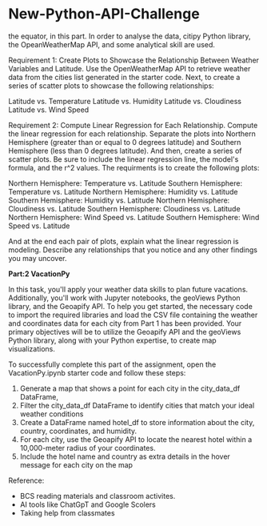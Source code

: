 # New-Python-API-Challenge
the equator, in this part. In order to analyse the data, citipy Python library, the OpeanWeatherMap API, and some analytical skill are used. 

Requirement 1: 
Create Plots to Showcase the Relationship Between Weather Variables and Latitude. Use the OpenWeatherMap API to retrieve weather data from the cities list generated in the starter code. Next, to create a series of scatter plots to showcase the following relationships:

Latitude vs. Temperature
Latitude vs. Humidity
Latitude vs. Cloudiness
Latitude vs. Wind Speed

Requirement 2: 
Compute Linear Regression for Each Relationship. Compute the linear regression for each relationship. Separate the plots into Northern Hemisphere (greater than or equal to 0 degrees latitude) and Southern Hemisphere (less than 0 degrees latitude). And then, create a series of scatter plots. Be sure to include the linear regression line, the model's formula, and the r^2 values. The requirments is to create the following plots:

Northern Hemisphere: Temperature vs. Latitude
Southern Hemisphere: Temperature vs. Latitude
Northern Hemisphere: Humidity vs. Latitude
Southern Hemisphere: Humidity vs. Latitude
Northern Hemisphere: Cloudiness vs. Latitude
Southern Hemisphere: Cloudiness vs. Latitude
Northern Hemisphere: Wind Speed vs. Latitude
Southern Hemisphere: Wind Speed vs. Latitude

And at the end each pair of plots, explain what the linear regression is modeling. Describe any relationships that you notice and any other findings you may uncover. 

**Part:2  VacationPy**

In this task, you'll apply your weather data skills to plan future vacations. Additionally, you'll work with Jupyter notebooks, the geoViews Python library, and the Geoapify API. To help you get started, the necessary code to import the required libraries and load the CSV file containing the weather and coordinates data for each city from Part 1 has been provided. Your primary objectives will be to utilize the Geoapify API and the geoViews Python library, along with your Python expertise, to create map visualizations. 

To successfully complete this part of the assignment, open the VacationPy.ipynb starter code and follow these steps:

1. Generate a map that shows a point for each city in the city_data_df DataFrame, 
2. Filter the city_data_df DataFrame to identify cities that match your ideal weather conditions
3. Create a DataFrame named hotel_df to store information about the city, country, coordinates, and humidity.
4. For each city, use the Geoapify API to locate the nearest hotel within a 10,000-meter radius of your coordinates.
5. Include the hotel name and country as extra details in the hover message for each city on the map



Reference:
* BCS reading materials and classroom activites.
* AI tools like ChatGpT and Google Scolers
* Taking help from classmates 




















